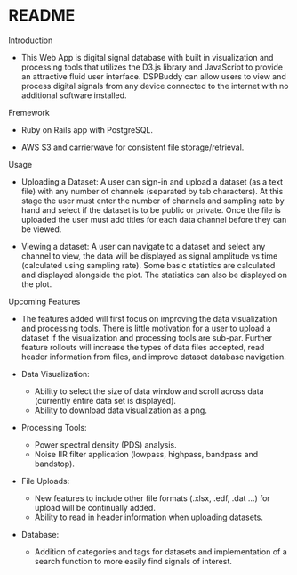# README

Introduction

* This Web App is digital signal database with built in visualization and processing tools that utilizes the D3.js library and JavaScript to provide an attractive fluid user interface.  DSPBuddy can allow users to view and process digital signals from any device connected to the internet with no additional software installed.


Fremework

* Ruby on Rails app with PostgreSQL.

* AWS S3 and carrierwave for consistent file storage/retrieval.


Usage

* Uploading a Dataset: A user can sign-in and upload a dataset (as a text file) with any number of channels (separated by tab characters). At this stage the user must enter the number of channels and sampling rate by hand and select if the dataset is to be public or private. Once the file is uploaded the user must add titles for each data channel before they can be viewed.

* Viewing a dataset: A user can navigate to a dataset and select any channel to view, the data will be displayed as signal amplitude vs time (calculated using sampling rate). Some basic statistics are calculated and displayed alongside the plot. The statistics can also be displayed on the plot.


Upcoming Features

* The features added will first focus on improving the data visualization and processing tools. There is little motivation for a user to upload a dataset if the visualization and processing tools are sub-par. Further feature rollouts will increase the types of data files accepted, read header information from files, and improve dataset database navigation.


* Data Visualization:

  - Ability to select the size of data window and scroll across data (currently entire data set is displayed).
  - Ability to download data visualization as a png.

* Processing Tools:

  - Power spectral density (PDS) analysis.
  - Noise IIR filter application (lowpass, highpass, bandpass and bandstop).

* File Uploads:

  - New features to include other file formats (.xlsx, .edf, .dat …) for upload will be continually added.
  - Ability to read in header information when uploading datasets.

* Database:

  - Addition of categories and tags for datasets and implementation of a search function to more easily find signals of interest.

